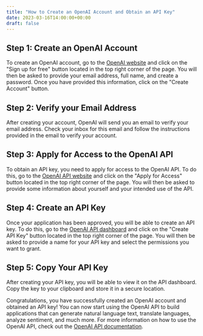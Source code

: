 ```yaml
---
title: "How to Create an OpenAI Account and Obtain an API Key"
date: 2023-03-16T14:00:00+00:00
draft: false
---
```

 
## Step 1: Create an OpenAI Account
 
To create an OpenAI account, go to the [OpenAI website](https://openai.com/) and click on the "Sign up for free" button located in the top right corner of the page. You will then be asked to provide your email address, full name, and create a password. Once you have provided this information, click on the "Create Account" button.
 
## Step 2: Verify your Email Address
 
After creating your account, OpenAI will send you an email to verify your email address. Check your inbox for this email and follow the instructions provided in the email to verify your account.
 
## Step 3: Apply for Access to the OpenAI API
 
To obtain an API key, you need to apply for access to the OpenAI API. To do this, go to the [OpenAI API website](https://beta.openai.com/docs/api/overview) and click on the "Apply for Access" button located in the top right corner of the page. You will then be asked to provide some information about yourself and your intended use of the API.
 
## Step 4: Create an API Key
 
Once your application has been approved, you will be able to create an API key. To do this, go to the [OpenAI API dashboard](https://beta.openai.com/dashboard/) and click on the "Create API Key" button located in the top right corner of the page. You will then be asked to provide a name for your API key and select the permissions you want to grant.
 
## Step 5: Copy Your API Key
 
After creating your API key, you will be able to view it on the API dashboard. Copy the key to your clipboard and store it in a secure location.
 
Congratulations, you have successfully created an OpenAI account and obtained an API key! You can now start using the OpenAI API to build applications that can generate natural language text, translate languages, analyze sentiment, and much more. For more information on how to use the OpenAI API, check out the [OpenAI API documentation](https://beta.openai.com/docs/api/overview).
